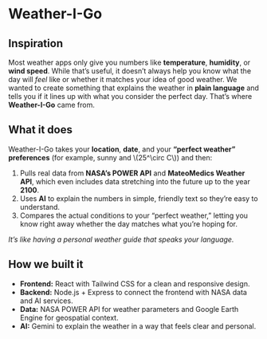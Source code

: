 # Weather-I-Go 
 
## Inspiration  
Most weather apps only give you numbers like **temperature**, **humidity**, or **wind speed**. While that’s useful, it doesn’t always help you know what the day will _feel_ like or whether it matches your idea of good weather. We wanted to create something that explains the weather in **plain language** and tells you if it lines up with what you consider the perfect day. That’s where **Weather-I-Go** came from.  

## What it does  
Weather-I-Go takes your **location**, **date**, and your **“perfect weather” preferences** (for example, sunny and \\(25^\\circ C\\)) and then:  

1. Pulls real data from **NASA’s POWER API** and **MateoMedics Weather API**, which even includes data stretching into the future up to the year **2100**.  
2. Uses **AI** to explain the numbers in simple, friendly text so they’re easy to understand.  
3. Compares the actual conditions to your “perfect weather,” letting you know right away whether the day matches what you’re hoping for.  

_It’s like having a personal weather guide that speaks your language._  

## How we built it  
- **Frontend:** React with Tailwind CSS for a clean and responsive design.  
- **Backend:** Node.js + Express to connect the frontend with NASA data and AI services.  
- **Data:** NASA POWER API for weather parameters and Google Earth Engine for geospatial context.  
- **AI:** Gemini to explain the weather in a way that feels clear and personal.  

